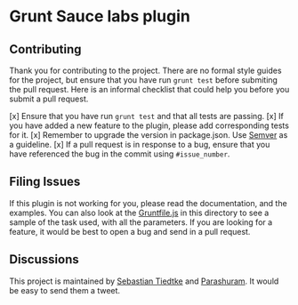 # Grunt Sauce labs plugin

## Contributing
Thank you for contributing to the project. There are no formal style guides for the project, but ensure that you have run `grunt test` before submiting the pull request. Here is an informal checklist that could help you before you submit a pull request.

[x] Ensure that you have run `grunt test` and that all tests are passing.
[x] If you have added a new feature to the plugin, please add corresponding tests for it. 
[x] Remember to upgrade the version in package.json. Use [Semver](http://semver.org/) as a guideline.
[x] If a pull request is in response to a bug, ensure that you have referenced the bug in the commit using `#issue_number`. 


## Filing Issues
If this plugin is not working for you, please read the documentation, and the examples. You can also look at the [Gruntfile.js](https://github.com/axemclion/grunt-saucelabs/blob/master/Gruntfile.js#L49) in this directory to see a sample of the task used, with all the parameters. 
If you are looking for a feature, it would be best to open a bug and send in a pull request. 

## Discussions
This project is maintained by [Sebastian Tiedtke](https://github.com/sourishkrout) and [Parashuram](http://github.com/axemcion). It would be easy to send them a tweet. 